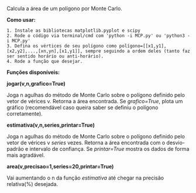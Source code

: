 Calcula a área de um polígono por Monte Carlo. 

**Como usar:**
	
	1. Instale as bibliotecas matplotlib.pyplot e scipy
	2. Rode o código via terminal/cmd com 'python -i MCP.py' ou 'python3 -i MCP.py'
	3. Defina os vértices de seu polígono como polígono=[[x1,y1],[x2,y2],...,[xn,yn],[x1,y1]], sempre seguindo a ordem deles (tanto faz ser sentido horário ou anti-horário).
	4. Rode a função que desejar.
	
**Funções disponíveis:**

__jogar(v,n,grafico=True)__

Joga n agulhas do método de Monte Carlo sobre o polígono definido pelo vetor de vérices v. Retorna a área encontrada.
Se _grafico=True_, plota um gráfico (recomendável caso queira saber se definiu o polígono corretamente).

__estimativa(v,n,series,printar=True)__

Joga n agulhas do método de Monte Carlo sobre o polígono definido pelo vetor de vérices v _series_ vezes. Retorna a área encontrada com o desvio-padrão e intervalo de confiança. 
Se _printar=True_ mostra os dados de forma mais agradável. 

__area(v,precisao=1,series=20,printar=True)__

Vai aumentando o n da função _estimativa_ até chegar na precisão relativa(%) desejada. 

